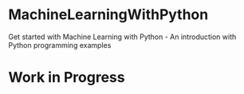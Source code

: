 # MachineLearningWithPython
Get started with Machine Learning with Python - An introduction with Python programming examples

# Work in Progress
